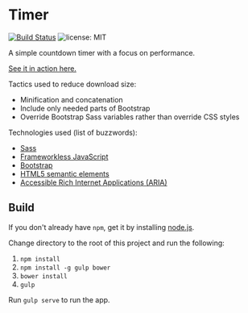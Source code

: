 Timer
=====

[![Build Status](https://travis-ci.org/davidleston/timer.svg?branch=master)](https://travis-ci.org/davidleston/timer)
![license: MIT](https://img.shields.io/badge/license-MIT-blue.svg)

A simple countdown timer with a focus on performance.

[See it in action here.](https://davidleston.github.io/timer/)

Tactics used to reduce download size:
* Minification and concatenation
* Include only needed parts of Bootstrap
* Override Bootstrap Sass variables rather than override CSS styles

Technologies used (list of buzzwords):
* [Sass](http://sass-lang.com)
* [Frameworkless JavaScript](https://twitter.com/hashtag/frameworkless)
* [Bootstrap](http://getbootstrap.com)
* [HTML5 semantic elements](https://developer.mozilla.org/en-US/docs/Web/HTML/Element)
* [Accessible Rich Internet Applications (ARIA)](https://developer.mozilla.org/en-US/docs/Web/Accessibility/ARIA)

## Build

If you don't already have `npm`, get it by installing [node.js](http://nodejs.org).

Change directory to the root of this project and run the following:

1. `npm install`
2. `npm install -g gulp bower`
3. `bower install`
4. `gulp`

Run `gulp serve` to run the app.
